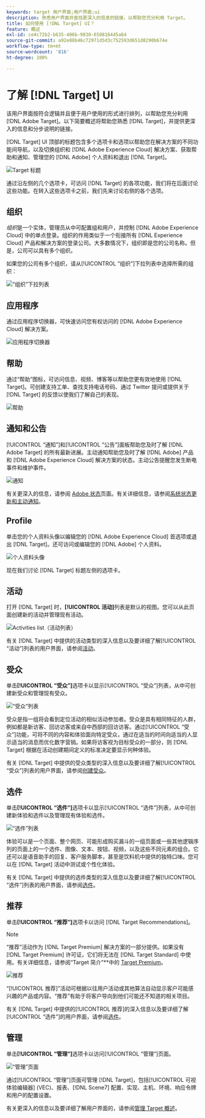 ```yaml
---
keywords: target 用户界面;用户界面;ui
description: 熟悉用户界面并查找更深入的信息的链接，以帮助您充分利用 Target。
title: 如何使用 [!DNL Target] UI？
feature: 概述
exl-id: ce4c72b2-b635-406b-9830-650816445a64
source-git-commit: a92e88b46c72971d5d3c752593d651d8290b674e
workflow-type: tm+mt
source-wordcount: '816'
ht-degree: 100%

---
```


# 了解 [!DNL Target] UI

该用户界面按符合逻辑并且便于用户使用的形式进行排列，以帮助您充分利用 [!DNL Adobe Target]。以下简要概述将帮助您熟悉 [!DNL Target]，并提供更深入的信息和分步说明的链接。

[!DNL Target] UI 顶部的标题包含多个选项卡和选项以帮助您在解决方案的不同功能间导航，以及切换组织和 [!DNL Adobe Experience Cloud] 解决方案、获取帮助和通知、管理您的 [!DNL Adobe] 个人资料和退出 [!DNL Target]。

![Target 标题](/help/c-intro/assets/target-header.png)

通过沿左侧的几个选项卡，可访问 [!DNL Target] 的各项功能，我们将在后面讨论这些功能。在转入这些选项卡之前，我们先来讨论右侧的各个选项。

## 组织

*组织*&#x200B;是一个实体，管理员从中可配置组和用户，并控制 [!DNL Adobe Experience Cloud] 中的单点登录。组织的作用类似于一个衔接所有 [!DNL Experience Cloud] 产品和解决方案的登录公司。大多数情况下，组织即是您的公司名称。但是，公司可以具有多个组织。

如果您的公司有多个组织，请从[!UICONTROL “组织”]下拉列表中选择所需的组织：

![“组织”下拉列表](/help/c-intro/assets/organizations.png)

## 应用程序

通过应用程序切换器，可快速访问您有权访问的 [!DNL Adobe Experience Cloud] 解决方案。

![应用程序切换器](/help/c-intro/assets/apps.png)

## 帮助

通过“帮助”图标，可访问信息、视频、博客等以帮助您更有效地使用 [!DNL Target]。可创建支持工单、查找支持电话号码、通过 Twitter 提问或提供关于 [!DNL Target] 的反馈以使我们了解自己的表现。

![帮助](/help/c-intro/assets/help.png)

## 通知和公告

[!UICONTROL “通知”]和[!UICONTROL “公告”]面板帮助您及时了解 [!DNL Adobe Target] 的所有最新进展。主动通知帮助您及时了解 [!DNL Adobe] 产品和 [!DNL Adobe Experience Cloud] 解决方案的状态。主动公告提醒您发生断电事件和维护事件。

![通知](/help/c-intro/assets/notifications.png)

有关更深入的信息，请参阅 [Adobe 状态](https://status.adobe.com/)页面。有关详细信息，请参阅[系统状态更新和主动通知](/help/c-intro/assets/notifications.png)。

## Profile

单击您的个人资料头像以编辑您的 [!DNL Adobe Experience Cloud] 首选项或退出 [!DNL Target]。还可访问或编辑您的 [!DNL Adobe] 个人资料。

![个人资料头像](/help/c-intro/assets/change-language.png)

现在我们讨论 [!DNL Target] 标题左侧的选项卡。

## 活动

打开 [!DNL Target] 时，**[!UICONTROL 活动]**&#x200B;列表是默认的视图。您可以从此页面创建新的活动并管理现有活动。

![Activities list（活动列表）](/help/c-intro/assets/activities-list.png)

有关 [!DNL Target] 中提供的活动类型的深入信息以及要详细了解[!UICONTROL “活动”]列表的用户界面，请参阅[活动](/help/c-activities/activities.md)。

## 受众

单击&#x200B;**[!UICONTROL “受众”]**&#x200B;选项卡以显示[!UICONTROL “受众”]列表，从中可创建新受众和管理现有受众。

![“受众”列表](/help/c-intro/assets/audience-list.png)

受众是指一组将会看到定位活动的相似活动参加者。受众是具有相同特征的人群，例如都是新访客、回访访客或来自中西部的回访访客。通过[!UICONTROL “受众”]功能，可将不同的内容和体验面向特定受众，通过在适当的时间向适当的人显示适当的消息而优化数字营销。如果将访客视为目标受众的一部分，则 [!DNL Target] 根据在活动创建期间定义的标准决定要显示何种体验。

有关 [!DNL Target] 中提供的受众类型的深入信息以及要详细了解[!UICONTROL “受众”]列表的用户界面，请参阅[创建受众](/help/c-target/c-audiences/create-audience.md)。

## 选件

单击&#x200B;**[!UICONTROL “选件”]**&#x200B;选项卡以显示[!UICONTROL “选件”]列表，从中可创建新体验和选件以及管理现有体验和选件。

![“选件”列表](/help/c-intro/assets/offers.png)

体验可以是一个页面、整个网页、可能形成购买漏斗的一组页面或一些其他逻辑序列的页面上的一个选件、图像、文本、按钮、视频，以及这些不同元素的组合。它还可以是语音助手的回复、客户服务脚本，甚至是饮料机中提供的独特口味。您可以在 [!DNL Target] 活动中测试或个性化体验。

有关 [!DNL Target] 中提供的选件类型的深入信息以及要详细了解[!UICONTROL “选件”]列表的用户界面，请参阅[选件](/help/c-experiences/c-manage-content/manage-content.md)。

## 推荐

单击&#x200B;**[!UICONTROL “推荐”]**&#x200B;选项卡以访问 [!DNL Target Recommendations]。

>[!NOTE]
>
>“推荐”活动作为 [!DNL Target Premium] 解决方案的一部分提供。如果没有 [!DNL Target Premium] 许可证，它们将无法在 [!DNL Target Standard] 中使用。有关详细信息，请参阅“Target 简介”**&#x200B;中的 [Target Premium](/help/c-intro/intro.md#premium)。

![推荐](/help/c-intro/assets/recommendations.png)

“[!UICONTROL 推荐]”活动可根据以往用户活动或其他算法自动显示客户可能感兴趣的产品或内容。“推荐”有助于将客户导向到他们可能还不知道的相关项目。

有关 [!DNL Target] 中提供的[!UICONTROL 推荐]的深入信息以及要详细了解[!UICONTROL “选件”]的用户界面，请参阅[选件](/help/c-recommendations/recommendations.md)。

## 管理

单击&#x200B;**[!UICONTROL “管理”]**&#x200B;选项卡以访问[!UICONTROL “管理”]页面。

![“管理”页面](/help/c-intro/assets/administration.png)

通过[!UICONTROL “管理”]页面可管理 [!DNL Target]，包括[!UICONTROL 可视体验编辑器] (VEC)、报表、[!DNL Scene7] 配置、实现、主机、环境、响应令牌和用户的配置设置。

有关更深入的信息以及要详细了解用户界面的，请参阅[管理 Target 概述](/help/administrating-target/administrating-target.md)。
